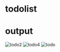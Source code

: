 # todolist

# output
![todo2](https://github.com/mitali-sinha/todolist/assets/153342318/ab815f81-3bc5-4cac-8f2b-ea88cde2acf9)
![todo4](https://github.com/mitali-sinha/todolist/assets/153342318/29819145-4f86-4ecc-a3b3-a17c55222248)
![todo](https://github.com/mitali-sinha/todolist/assets/153342318/a2649c96-8cc6-409f-901b-8847eb5162ac)
